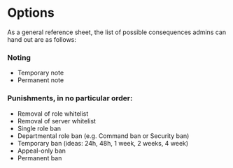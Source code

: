 # Options

As a general reference sheet, the list of possible consequences admins can hand out are as follows:

### Noting

- Temporary note
- Permanent note

### Punishments, in no particular order:

- Removal of role whitelist
- Removal of server whitelist
- Single role ban
- Departmental role ban (e.g. Command ban or Security ban)
- Temporary ban (ideas: 24h, 48h, 1 week, 2 weeks, 4 week)
- Appeal-only ban
- Permanent ban


